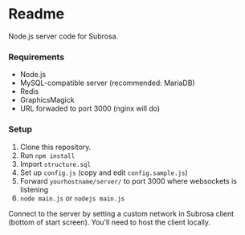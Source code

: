 # Readme

Node.js server code for Subrosa.

### Requirements

* Node.js
* MySQL-compatible server (recommended: MariaDB)
* Redis
* GraphicsMagick
* URL forwaded to port 3000 (nginx will do)

### Setup
1. Clone this repository. 
2. Run `npm install`
3. Import `structure.sql`
4. Set up `config.js` (copy and edit `config.sample.js`)
5. Forward `yourhostname/server/` to port 3000 where websockets is listening
6. `node main.js` or `nodejs main.js`

Connect to the server by setting a custom network in Subrosa client (bottom of start screen). You'll need to host the client locally.

